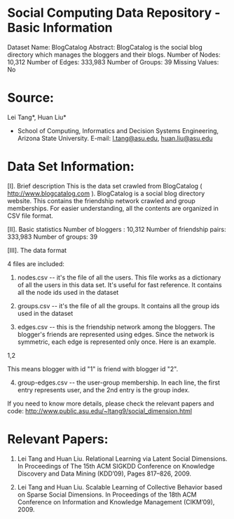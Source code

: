 Social Computing Data Repository - Basic Information
==========================================================================
Dataset Name: BlogCatalog
Abstract: BlogCatalog is the social blog directory which manages the bloggers and their blogs.
Number of Nodes: 10,312
Number of Edges: 333,983
Number of Groups: 39
Missing Values: No

Source:
==========================================================================
Lei Tang*, Huan Liu*

* School of Computing, Informatics and Decision Systems Engineering, Arizona State University. E-mail: l.tang@asu.edu, huan.liu@asu.edu

Data Set Information:
==========================================================================
[I]. Brief description
This is the data set crawled from BlogCatalog ( http://www.blogcatalog.com ). BlogCatalog is a social blog directory website. 
This contains the friendship network crawled and group memberships. For easier understanding, all the contents are organized in CSV file format.

[II]. Basic statistics
Number of bloggers : 10,312
Number of friendship pairs: 333,983
Number of groups: 39

[III]. The data format

4 files are included:

1. nodes.csv
-- it's the file of all the users. This file works as a dictionary of all the users in this data set. It's useful for fast reference. It contains
all the node ids used in the dataset

2. groups.csv
-- it's the file of all the groups. It contains all the group ids used in the dataset

3. edges.csv
-- this is the friendship network among the bloggers. The blogger's friends are represented using edges. 
Since the network is symmetric, each edge is represented only once. Here is an example. 

1,2

This means blogger with id "1" is friend with blogger id "2".

4. group-edges.csv
-- the user-group membership. In each line, the first entry represents user, and the 2nd entry is the group index. 

If you need to know more details, please check the relevant papers and code:
http://www.public.asu.edu/~ltang9/social_dimension.html

Relevant Papers:
==========================================================================

1. Lei Tang and Huan Liu. Relational Learning via Latent Social Dimensions. In Proceedings of The 15th ACM SIGKDD Conference on Knowledge Discovery and Data Mining (KDD’09), Pages 817–826, 2009.

2. Lei Tang and Huan Liu. Scalable Learning of Collective Behavior based on Sparse Social Dimensions. In Proceedings of the 18th ACM Conference on Information and Knowledge Management (CIKM’09), 2009.
